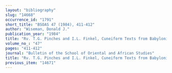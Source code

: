 ```yaml
---
layout: "bibliography"
slug: "14668"
occurrence_id: "1791"
short_title: "BSOAS 47 (1984), 411-412"
author: "Wiseman, Donald J."
publication_year: "1984"
title: "Rv. T.G. Pinches and I.L. Finkel, Cuneiform Texts from Babylonian Tablets in the British Museum. Parts 55-57. Neo-Babylonian and Achaemenid Economic Texts"
volume_no_: "47"
pages: "411-412"
journal: "Bulletin of the School of Oriental and African Studies"
title: "Rv. T.G. Pinches and I.L. Finkel, Cuneiform Texts from Babylonian Tablets in the British Museum. Parts 55-57. Neo-Babylonian and Achaemenid Economic Texts"
previous_item: "14671"
---
```

